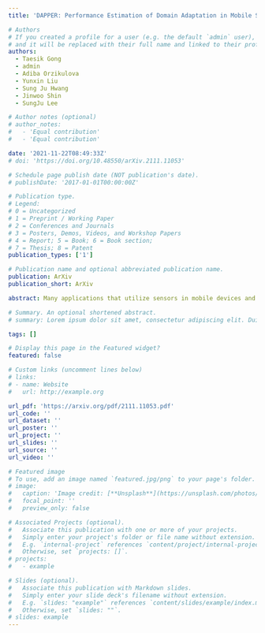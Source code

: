 ```yaml
---
title: 'DAPPER: Performance Estimation of Domain Adaptation in Mobile Sensing'

# Authors
# If you created a profile for a user (e.g. the default `admin` user), write the username (folder name) here
# and it will be replaced with their full name and linked to their profile.
authors:
  - Taesik Gong
  - admin
  - Adiba Orzikulova
  - Yunxin Liu
  - Sung Ju Hwang
  - Jinwoo Shin
  - SungJu Lee

# Author notes (optional)
# author_notes:
#   - 'Equal contribution'
#   - 'Equal contribution'

date: '2021-11-22T08:49:33Z'
# doi: 'https://doi.org/10.48550/arXiv.2111.11053'

# Schedule page publish date (NOT publication's date).
# publishDate: '2017-01-01T00:00:00Z'

# Publication type.
# Legend: 
# 0 = Uncategorized
# 1 = Preprint / Working Paper
# 2 = Conferences and Journals
# 3 = Posters, Demos, Videos, and Workshop Papers 
# 4 = Report; 5 = Book; 6 = Book section;
# 7 = Thesis; 8 = Patent
publication_types: ['1']

# Publication name and optional abbreviated publication name.
publication: ArXiv
publication_short: ArXiv

abstract: Many applications that utilize sensors in mobile devices and apply machine learning to provide novel services have emerged. However, various factors such as different users, devices, environments, and hyperparameters, affect the performance for such applications, thus making the domain shift (i.e., distribution shift of a target user from the training source dataset) an important problem. Although recent domain adaptation techniques attempt to solve this problem, the complex interplay between the diverse factors often limits their effectiveness. We argue that accurately estimating the performance in untrained domains could significantly reduce performance uncertainty. We present DAPPER (Domain AdaPtation Performance EstimatoR) that estimates the adaptation performance in a target domain with only unlabeled target data. Our intuition is that the outputs of a model on the target data provide clues for the model's actual performance in the target domain. DAPPER does not require expensive labeling costs nor involve additional training after deployment. Our evaluation with four real-world sensing datasets compared against four baselines shows that DAPPER outperforms the baselines by on average 17% in estimation accuracy. Moreover, our on-device experiment shows that DAPPER achieves up to 216X less computation overhead compared with the baselines.

# Summary. An optional shortened abstract.
# summary: Lorem ipsum dolor sit amet, consectetur adipiscing elit. Duis posuere tellus ac convallis placerat. Proin tincidunt magna sed ex sollicitudin condimentum.

tags: []

# Display this page in the Featured widget?
featured: false

# Custom links (uncomment lines below)
# links:
# - name: Website
#   url: http://example.org

url_pdf: 'https://arxiv.org/pdf/2111.11053.pdf'
url_code: ''
url_dataset: ''
url_poster: ''
url_project: ''
url_slides: ''
url_source: ''
url_video: ''

# Featured image
# To use, add an image named `featured.jpg/png` to your page's folder.
# image:
#   caption: 'Image credit: [**Unsplash**](https://unsplash.com/photos/pLCdAaMFLTE)'
#   focal_point: ''
#   preview_only: false

# Associated Projects (optional).
#   Associate this publication with one or more of your projects.
#   Simply enter your project's folder or file name without extension.
#   E.g. `internal-project` references `content/project/internal-project/index.md`.
#   Otherwise, set `projects: []`.
# projects:
#   - example

# Slides (optional).
#   Associate this publication with Markdown slides.
#   Simply enter your slide deck's filename without extension.
#   E.g. `slides: "example"` references `content/slides/example/index.md`.
#   Otherwise, set `slides: ""`.
# slides: example
---
```


<!-- {{% callout note %}}
Click the _Cite_ button above to demo the feature to enable visitors to import publication metadata into their reference management software.
{{% /callout %}}

{{% callout note %}}
Create your slides in Markdown - click the _Slides_ button to check out the example.
{{% /callout %}}

Supplementary notes can be added here, including [code, math, and images](https://wowchemy.com/docs/writing-markdown-latex/). -->
